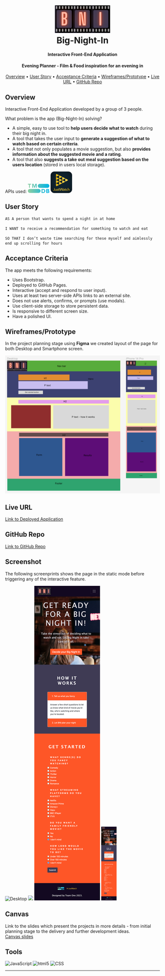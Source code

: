 <h1 align="center"> 
    <br>
  <a><img src="https://github.com/RGBrain/Big-Night-In/blob/main/assets/images/logo-cropped.png?raw=true" alt="App Logo" width="180"></a>
  <br>Big-Night-In</h1>
  <strong><h4 align="center">Interactive Front-End Application</h4></strong>
<h4 align="center">Evening Planner - Film &amp; Food inspiration for an evening in</h4>

<p align="center">
  <a href="#Overview">Overview</a> •
  <a href="#User-Story">User Story</a> •
  <a href="#Acceptance-Criteria">Acceptance Criteria</a> •
  <a href="#Wireframes/Prototype">Wireframes/Prototype</a> •
  <a href="#Live URL">Live URL</a> •
  <a href="#GitHub Repo">GitHub Repo</a>
</p>

## Overview

Interactive Front-End Application developed by a group of 3 people.

What problem is the app (Big-Night-In) solving?

- A simple, easy to use tool to **help users decide what to watch** during their big night in.
- A tool that takes the user input to **generate a suggestion of what to watch based on certain criteria**.
- A tool that not only populates a movie suggestion, but also **provides information about the suggested movie and a rating**.
- A tool that also **suggests a take out meal suggestion based on the users location** (stored in users local storage).

APIs used: <img src="https://github.com/RGBrain/Big-Night-In/blob/main/assets/images/TMDB%20Logo.svg" alt="API logo" width=70px>
<img src="https://github.com/RGBrain/Big-Night-In/blob/main/assets/images/JustWatch1-logo.png" alt="API logo" width=70px/>

## User Story

```
AS A person that wants to spend a night in at home

I WANT to receive a recommendation for something to watch and eat

SO THAT I don’t waste time searching for these myself and aimlessly end up scrolling for hours
```

## Acceptance Criteria

The app meets the following requirements:

- Uses Bootstrap.
- Deployed to GitHub Pages.
- Interactive (accept and respond to user input).
- Uses at least two server-side APIs links to an external site.
- Does not use alerts, confirms, or prompts (use modals).
- Use client-side storage to store persistent data.
- Is responsive to different screen size.
- Have a polished UI.

## Wireframes/Prototype

In the project planning stage using **Figma** we created layout of the page for both Desktop and Smartphone screen.

![](/assets/images/Wireframes%20in%20Figma.png)

## Live URL

[Link to Deployed Application](https://rgbrain.github.io/Big-Night-In/)

## GitHub Repo

[Link to GitHub Repo](https://github.com/RGBrain/Big-Night-In.git)

## Screenshot

The following screenprints shows the page in the static mode before triggering any of the interactive feature.

![Desktop](/assets/images/Screenimage.png)
<img src="/assets/images/Screenimage.png" width= 200px>
![Mobile](/assets/images/Screenimage-mobile.png)
<img src="/assets/images/Screenimage-mobile.png" width=50px>

## Canvas

Link to the slides which present the projects in more details - from initial planning stage to the delivery and further development ideas.<br>
[Canvas slides](https://www.canva.com/design/DAFYDGUA968/XXN0iEb9f64FXwNh9vIfxA/view?utm_content=DAFYDGUA968&utm_campaign=designshare&utm_medium=link&utm_source=publishsharelink)

##  Tools

<p>
  <img alt="JavaScript" src="https://img.shields.io/badge/-JavaScript-F7DF1E?style=flat-square&logo=javascript&logoColor=black" />
  <img alt="html5" src="https://img.shields.io/badge/-HTML5-E34F26?style=flat-square&logo=html5&logoColor=white" />
  <img alt="CSS" src="https://img.shields.io/badge/-CSS-CC6699?style=flat-square&logo=css&logoColor=white" />

</p>

---

